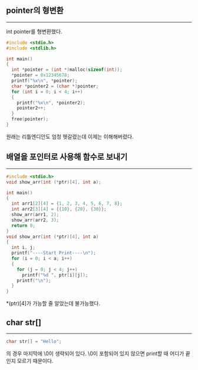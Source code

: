## pointer의 형변환
___
int pointer를 형변환했다.

```c
#include <stdio.h>
#include <stdlib.h>

int main()
{
  int *pointer = (int *)malloc(sizeof(int));
  *pointer = 0x12345678;
  printf("%x\n", *pointer);
  char *pointer2 = (char *)pointer;
  for (int i = 0; i < 4; i++)
  {
    printf("%x\n", *pointer2);
    pointer2++;
  }
  free(pointer);
}
```
원래는 리틀엔디안도 엄청 헷갈렸는데 이제는 이해해버렸다.

## 배열을 포인터로 사용해 함수로 보내기
___
```c
#include <stdio.h>
void show_arr(int (*ptr)[4], int a);

int main()
{
  int arr1[2][4] = {1, 2, 3, 4, 5, 6, 7, 8};
  int arr2[3][4] = {{10}, {20}, {30}};
  show_arr(arr1, 2);
  show_arr(arr2, 3);
  return 0;
}
void show_arr(int (*ptr)[4], int a)
{
  int i, j;
  printf("----Start Print----\n");
  for (i = 0; i < a; i++)
  {
    for (j = 0; j < 4; j++)
      printf("%d ", ptr[i][j]);
    printf("\n");
  }
}
```
*(ptr)[4]가 가능할 줄 알았는데 불가능했다.

## char str[]
___
```c
char str[] = "Hello";
```
의 경우 마지막에 \0이 생략되어 있다. \0이 포함되어 있지 않으면 print할 때 어디가 끝인지 모르기 때문이다.